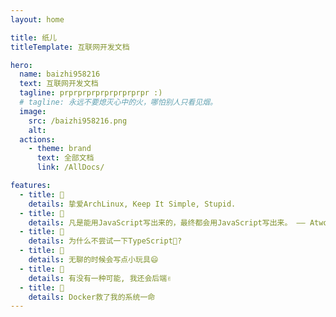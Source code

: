 ```yaml
---
layout: home

title: 纸儿
titleTemplate: 互联网开发文档

hero:
  name: baizhi958216
  text: 互联网开发文档
  tagline: prprprprprprprprprpr :)
  # tagline: 永远不要熄灭心中的火，哪怕别人只看见烟。
  image:
    src: /baizhi958216.png
    alt:
  actions:
    - theme: brand
      text: 全部文档
      link: /AllDocs/

features:
  - title: 🔗
    details: 挚爱ArchLinux, Keep It Simple, Stupid.
  - title: 🔗
    details: 凡是能用JavaScript写出来的，最终都会用JavaScript写出来。 —— Atwood
  - title: 🔗
    details: 为什么不尝试一下TypeScript🤨?
  - title: 🔗
    details: 无聊的时候会写点小玩具😄
  - title: 🔗
    details: 有没有一种可能, 我还会后端✌
  - title: 🔗
    details: Docker救了我的系统一命
---
```

